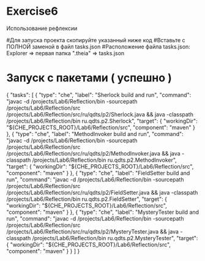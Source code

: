 # Exercise6
Использование рефлексии

#Для запуска проекта скопируйте указанный ниже код
#Вставьте с ПОЛНОЙ заменой в файл tasks.json
#Расположение файла tasks.json: Explorer => первая папка ".theia" => tasks.json

# Запуск c пакетами ( успешно )

{
    "tasks": [
        {
            "type": "che",
            "label": "Sherlock build and run",
            "command": "javac -d /projects/Lab6/Reflection/bin -sourcepath /projects/Lab6/Reflection/src /projects/Lab6/Reflection/src/ru/qdts/p2/Sherlock.java && java -classpath /projects/Lab6/Reflection/bin ru.qdts.p2.Sherlock",
            "target": {
                "workingDir": "${CHE_PROJECTS_ROOT}/Lab6/Reflection/src",
                "component": "maven"
            }
        },
        {
            "type": "che",
            "label": "MethodInvoker build and run",
            "command": "javac -d /projects/Lab6/Reflection/bin -sourcepath /projects/Lab6/Reflection/src /projects/Lab6/Reflection/src/ru/qdts/p2/MethodInvoker.java && java -classpath /projects/Lab6/Reflection/bin ru.qdts.p2.MethodInvoker",
            "target": {
                "workingDir": "${CHE_PROJECTS_ROOT}/Lab6/Reflection/src",
                "component": "maven"
            }
        },
         {
            "type": "che",
            "label": "FieldSetter build and run",
            "command": "javac -d /projects/Lab6/Reflection/bin -sourcepath /projects/Lab6/Reflection/src /projects/Lab6/Reflection/src/ru/qdts/p2/FieldSetter.java && java -classpath /projects/Lab6/Reflection/bin ru.qdts.p2.FieldSetter",
            "target": {
                "workingDir": "${CHE_PROJECTS_ROOT}/Lab6/Reflection/src",
                "component": "maven"
            }
        },
        {
            "type": "che",
            "label": "MysteryTester build and run",
            "command": "javac -d /projects/Lab6/Reflection/bin -sourcepath /projects/Lab6/Reflection/src /projects/Lab6/Reflection/src/ru/qdts/p2/MysteryTester.java && java -classpath /projects/Lab6/Reflection/bin ru.qdts.p2.MysteryTester",
            "target": {
                "workingDir": "${CHE_PROJECTS_ROOT}/Lab6/Reflection/src",
                "component": "maven"
            }
        }
    ]
}
